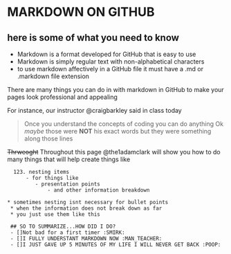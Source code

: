 # MARKDOWN ON GITHUB
  ## here is some of what you need to know
  * Markdown is a format developed for GitHub that is easy to use
  * Markdown is simply regular text with non-alphabetical characters 
  * to use markdown affectively in a GitHub file it must have a .md or .markdown file extension
  
  There are many things you can do in with markdown in GitHub to make your pages look professional and appealing
  
  For instance, our instructor @craigbarkley said in class today
  >Once you understand the concepts of coding you can do anything
  Ok _maybe_ those were __NOT__ his exact words but they were something along those lines
  
  ~~Thrweoght~~ Throughout this page @the1adamclark will show you how to do many things that will help
  create things like
  
      123. nesting items
          - for things like 
             - presentation points
                 - and other information breakdown
                 
    * sometimes nesting isnt necessary for bullet points
     * when the information does not break down as far
     * you just use them like this
     
     ## SO TO SUMMARIZE...HOW DID I DO?
     - []Not bad for a first timer :SMIRK:
     - []I FULLY UNDERSTANT MARKDOWN NOW :MAN_TEACHER:
     - []I JUST GAVE UP 5 MINUTES OF MY LIFE I WILL NEVER GET BACK :POOP:
     
     
 
  
  
